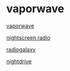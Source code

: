 # vaporwave

[vaporwave](http://vaporwave.stream.laut.fm/vaporwave)

[nightscreen radio](http://nightscreen_radio.stream.laut.fm/nightscreen_radio)

[radiogalaxy](http://radiogalaxy.stream.laut.fm/radiogalaxy)

[nightdrive](http://nightdrive.stream.laut.fm/nightdrive)


